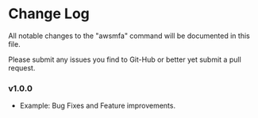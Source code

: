 # Change Log

All notable changes to the "awsmfa" command will be documented in this file.

Please submit any issues you find to Git-Hub or better yet submit a pull request.

### v1.0.0

- Example: Bug Fixes and Feature improvements.
